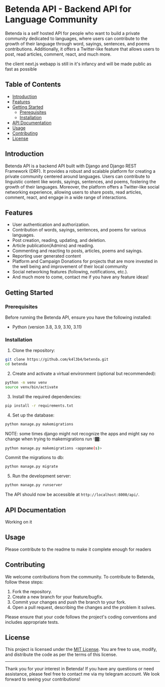 # Betenda API - Backend API for Language Community

Betenda is a self hosted API for people who want to build a private community dedicated to languages, where users can contribute to the growth of their language through word, sayings, sentences, and poems contributions. Additionally, it offers a Twitter-like feature that allows users to post, read articles, comment, react, and much more.

the client next.js webapp is still in it's infancy and will be made public as fast as possible

## Table of Contents

- [Introduction](#introduction)
- [Features](#features)
- [Getting Started](#getting-started)
  - [Prerequisites](#prerequisites)
  - [Installation](#installation)
- [API Documentation](#api-documentation)
- [Usage](#usage)
- [Contributing](#contributing)
- [License](#license)

## Introduction

Betenda API is a backend API built with Django and Django REST Framework (DRF). It provides a robust and scalable platform for creating a private community centered around languages. Users can contribute to linguistic content like words, sayings, sentences, and poems, fostering the growth of their languages. Moreover, the platform offers a Twitter-like social networking experience, allowing users to share posts, read articles, comment, react, and engage in a wide range of interactions.

## Features

- User authentication and authorization.
- Contribution of words, sayings, sentences, and poems for various languages.
- Post creation, reading, updating, and deletion.
- Article publication(Admins) and reading.
- Commenting and reacting to posts, articles, poems and sayings.
- Reporting user generated content
- Platform and Campaign Donations for projects that are more invested in the well being and improvement of their local community
- Social networking features (following, notifications, etc.).
- And much more to come, contact me if you have any feature ideas!

## Getting Started

### Prerequisites

Before running the Betenda API, ensure you have the following installed:
- Python (version 3.8, 3.9, 3.10, 3.11)

### Installation

1. Clone the repository:

```bash
git clone https://github.com/k4l3b4/betenda.git
cd betenda
```

2. Create and activate a virtual environment (optional but recommended):

```bash
python -m venv venv
source venv/bin/activate
```

3. Install the required dependencies:

```bash
pip install -r requirements.txt
```

4. Set up the database:

```bash
python manage.py makemigrations
```
NOTE: some times django might not recognize the apps and might say no change when trying to makemigrations
run 👇🏾:
```bash
python manage.py makemigrations <appname(s)>
```
Commit the migrations to db:
```bash
python manage.py migrate
```

5. Run the development server:

```bash
python manage.py runserver
```

The API should now be accessible at `http://localhost:8000/api/`.

## API Documentation

Working on it

## Usage

Please contribute to the readme to make it complete enough for readers

## Contributing

We welcome contributions from the community. To contribute to Betenda, follow these steps:

1. Fork the repository.
2. Create a new branch for your feature/bugfix.
3. Commit your changes and push the branch to your fork.
4. Open a pull request, describing the changes and the problem it solves.

Please ensure that your code follows the project's coding conventions and includes appropriate tests.

## License

This project is licensed under the [MIT License](LICENSE). You are free to use, modify, and distribute the code as per the terms of this license.

---

Thank you for your interest in Betenda! If you have any questions or need assistance, please feel free to contact me via my telegram account. We look forward to seeing your contributions!
